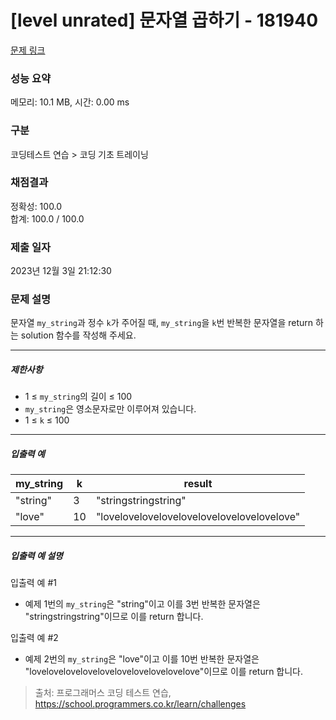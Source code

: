 # [level unrated] 문자열 곱하기 - 181940 

[문제 링크](https://school.programmers.co.kr/learn/courses/30/lessons/181940) 

### 성능 요약

메모리: 10.1 MB, 시간: 0.00 ms

### 구분

코딩테스트 연습 > 코딩 기초 트레이닝

### 채점결과

정확성: 100.0<br/>합계: 100.0 / 100.0

### 제출 일자

2023년 12월 3일 21:12:30

### 문제 설명

<p>문자열 <code>my_string</code>과 정수 <code>k</code>가 주어질 때, <code>my_string</code>을 <code>k</code>번 반복한 문자열을 return 하는 solution 함수를 작성해 주세요.</p>

<hr>

<h5>제한사항</h5>

<ul>
<li>1 ≤ <code>my_string</code>의 길이 ≤ 100</li>
<li><code>my_string</code>은 영소문자로만 이루어져 있습니다.</li>
<li>1 ≤ <code>k</code> ≤ 100</li>
</ul>

<hr>

<h5>입출력 예</h5>
<table class="table">
        <thead><tr>
<th>my_string</th>
<th>k</th>
<th>result</th>
</tr>
</thead>
        <tbody><tr>
<td>"string"</td>
<td>3</td>
<td>"stringstringstring"</td>
</tr>
<tr>
<td>"love"</td>
<td>10</td>
<td>"lovelovelovelovelovelovelovelovelovelove"</td>
</tr>
</tbody>
      </table>
<hr>

<h5>입출력 예 설명</h5>

<p>입출력 예 #1</p>

<ul>
<li>예제 1번의 <code>my_string</code>은 "string"이고 이를 3번 반복한 문자열은 "stringstringstring"이므로 이를 return 합니다.</li>
</ul>

<p>입출력 예 #2</p>

<ul>
<li>예제 2번의 <code>my_string</code>은 "love"이고 이를 10번 반복한 문자열은 "lovelovelovelovelovelovelovelovelovelove"이므로 이를 return 합니다.</li>
</ul>


> 출처: 프로그래머스 코딩 테스트 연습, https://school.programmers.co.kr/learn/challenges
